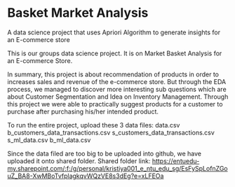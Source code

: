 # Basket Market Analysis
A data science project that uses Apriori Algorithm to generate insights for an E-commerce store

This is our groups data science project. It is on Market Basket Analysis for an E-commerce Store.

In summary, this project is about recommendation of products in order to increases sales and revenue of the e-commerce store.
But through the EDA process, we managed to discover more interesting sub questions which are about Customer Segmentation and Idea on Inventory Management. 
Through this project we were able to practically suggest products for a customer to purchase after purchasing his/her intended product.

To run the entire project, upload these 3 data files:
data.csv
b_customers_data_transactions.csv
s_customers_data_transactions.csv
s_ml_data.csv
b_ml_data.csv

Since the data filed are too big to be uploaded into github, we have uploaded it onto shared folder.
Shared folder link:
https://entuedu-my.sharepoint.com/:f:/g/personal/kristiya001_e_ntu_edu_sg/EsFySpLofnZGouZ_BA8-XwMBoTvfplagkqvWQzVE8s3dEg?e=xLFEOa

